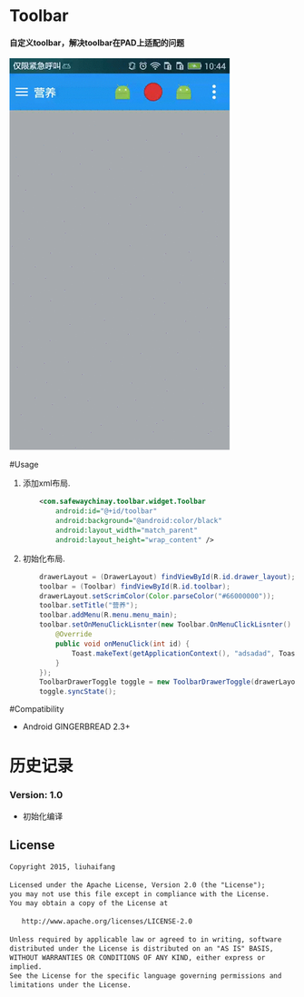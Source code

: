 # Toolbar

#### 自定义toolbar，解决toolbar在PAD上适配的问题


<img src="/snapshot/shapshot.gif" alt="alt text" style="width:200;height:200">

#Usage

1. 添加xml布局.

    ```xml
        <com.safewaychinay.toolbar.widget.Toolbar
            android:id="@+id/toolbar"
            android:background="@android:color/black"
            android:layout_width="match_parent"
            android:layout_height="wrap_content" />
    ```

2. 初始化布局.

    ```java
        drawerLayout = (DrawerLayout) findViewById(R.id.drawer_layout);
        toolbar = (Toolbar) findViewById(R.id.toolbar);
        drawerLayout.setScrimColor(Color.parseColor("#66000000"));
        toolbar.setTitle("营养");
        toolbar.addMenu(R.menu.menu_main);
        toolbar.setOnMenuClickLisnter(new Toolbar.OnMenuClickLisnter() {
            @Override
            public void onMenuClick(int id) {
                Toast.makeText(getApplicationContext(), "adsadad", Toast.LENGTH_SHORT).show();
            }
        });
        ToolbarDrawerToggle toggle = new ToolbarDrawerToggle(drawerLayout, toolbar);
        toggle.syncState();
    ```




#Compatibility
  
  * Android GINGERBREAD 2.3+
  
# 历史记录


### Version: 1.0

  * 初始化编译


## License

    Copyright 2015, liuhaifang

    Licensed under the Apache License, Version 2.0 (the "License");
    you may not use this file except in compliance with the License.
    You may obtain a copy of the License at

       http://www.apache.org/licenses/LICENSE-2.0

    Unless required by applicable law or agreed to in writing, software
    distributed under the License is distributed on an "AS IS" BASIS,
    WITHOUT WARRANTIES OR CONDITIONS OF ANY KIND, either express or implied.
    See the License for the specific language governing permissions and
    limitations under the License.
